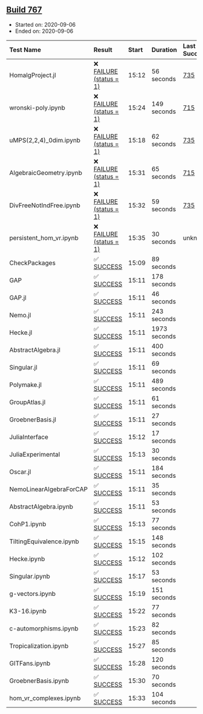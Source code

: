 ## [Build 767](https://oscarci.mathematik.uni-kl.de/job/oscar-stable/767/)

* Started on: 2020-09-06
* Ended on: 2020-09-06

| Test Name    | Result | Start | Duration | Last Success | First Failure |
|:-------------|:-------|:------|:---------|:-------------|:--------------|
| HomalgProject.jl | ❌ [FAILURE (status = 1)](https://oscarci.mathematik.uni-kl.de/job/oscar-stable/767/artifact/logs/build-767/HomalgProject.jl.log) | 15:12 | 56 seconds | [735](https://oscarci.mathematik.uni-kl.de/job/oscar-stable/735/) | [736](https://oscarci.mathematik.uni-kl.de/job/oscar-stable/736/) |
| wronski-poly.ipynb | ❌ [FAILURE (status = 1)](https://oscarci.mathematik.uni-kl.de/job/oscar-stable/767/artifact/logs/build-767/wronski-poly.ipynb.log) | 15:24 | 149 seconds | [715](https://oscarci.mathematik.uni-kl.de/job/oscar-stable/715/) | [716](https://oscarci.mathematik.uni-kl.de/job/oscar-stable/716/) |
| uMPS(2,2,4)_0dim.ipynb | ❌ [FAILURE (status = 1)](https://oscarci.mathematik.uni-kl.de/job/oscar-stable/767/artifact/logs/build-767/uMPS-2-2-4-_0dim.ipynb.log) | 15:18 | 62 seconds | [735](https://oscarci.mathematik.uni-kl.de/job/oscar-stable/735/) | [736](https://oscarci.mathematik.uni-kl.de/job/oscar-stable/736/) |
| AlgebraicGeometry.ipynb | ❌ [FAILURE (status = 1)](https://oscarci.mathematik.uni-kl.de/job/oscar-stable/767/artifact/logs/build-767/AlgebraicGeometry.ipynb.log) | 15:31 | 65 seconds | [715](https://oscarci.mathematik.uni-kl.de/job/oscar-stable/715/) | [716](https://oscarci.mathematik.uni-kl.de/job/oscar-stable/716/) |
| DivFreeNotIndFree.ipynb | ❌ [FAILURE (status = 1)](https://oscarci.mathematik.uni-kl.de/job/oscar-stable/767/artifact/logs/build-767/DivFreeNotIndFree.ipynb.log) | 15:32 | 59 seconds | [735](https://oscarci.mathematik.uni-kl.de/job/oscar-stable/735/) | [736](https://oscarci.mathematik.uni-kl.de/job/oscar-stable/736/) |
| persistent_hom_vr.ipynb | ❌ [FAILURE (status = 1)](https://oscarci.mathematik.uni-kl.de/job/oscar-stable/767/artifact/logs/build-767/persistent_hom_vr.ipynb.log) | 15:35 | 30 seconds | unknown | unknown |
| CheckPackages | ✅ [SUCCESS](https://oscarci.mathematik.uni-kl.de/job/oscar-stable/767/artifact/logs/build-767/CheckPackages.log) | 15:09 | 89 seconds |  |  |
| GAP | ✅ [SUCCESS](https://oscarci.mathematik.uni-kl.de/job/oscar-stable/767/artifact/logs/build-767/GAP.log) | 15:11 | 178 seconds |  |  |
| GAP.jl | ✅ [SUCCESS](https://oscarci.mathematik.uni-kl.de/job/oscar-stable/767/artifact/logs/build-767/GAP.jl.log) | 15:11 | 46 seconds |  |  |
| Nemo.jl | ✅ [SUCCESS](https://oscarci.mathematik.uni-kl.de/job/oscar-stable/767/artifact/logs/build-767/Nemo.jl.log) | 15:11 | 243 seconds |  |  |
| Hecke.jl | ✅ [SUCCESS](https://oscarci.mathematik.uni-kl.de/job/oscar-stable/767/artifact/logs/build-767/Hecke.jl.log) | 15:11 | 1973 seconds |  |  |
| AbstractAlgebra.jl | ✅ [SUCCESS](https://oscarci.mathematik.uni-kl.de/job/oscar-stable/767/artifact/logs/build-767/AbstractAlgebra.jl.log) | 15:11 | 400 seconds |  |  |
| Singular.jl | ✅ [SUCCESS](https://oscarci.mathematik.uni-kl.de/job/oscar-stable/767/artifact/logs/build-767/Singular.jl.log) | 15:11 | 69 seconds |  |  |
| Polymake.jl | ✅ [SUCCESS](https://oscarci.mathematik.uni-kl.de/job/oscar-stable/767/artifact/logs/build-767/Polymake.jl.log) | 15:11 | 489 seconds |  |  |
| GroupAtlas.jl | ✅ [SUCCESS](https://oscarci.mathematik.uni-kl.de/job/oscar-stable/767/artifact/logs/build-767/GroupAtlas.jl.log) | 15:11 | 61 seconds |  |  |
| GroebnerBasis.jl | ✅ [SUCCESS](https://oscarci.mathematik.uni-kl.de/job/oscar-stable/767/artifact/logs/build-767/GroebnerBasis.jl.log) | 15:11 | 27 seconds |  |  |
| JuliaInterface | ✅ [SUCCESS](https://oscarci.mathematik.uni-kl.de/job/oscar-stable/767/artifact/logs/build-767/JuliaInterface.log) | 15:12 | 17 seconds |  |  |
| JuliaExperimental | ✅ [SUCCESS](https://oscarci.mathematik.uni-kl.de/job/oscar-stable/767/artifact/logs/build-767/JuliaExperimental.log) | 15:13 | 30 seconds |  |  |
| Oscar.jl | ✅ [SUCCESS](https://oscarci.mathematik.uni-kl.de/job/oscar-stable/767/artifact/logs/build-767/Oscar.jl.log) | 15:11 | 184 seconds |  |  |
| NemoLinearAlgebraForCAP | ✅ [SUCCESS](https://oscarci.mathematik.uni-kl.de/job/oscar-stable/767/artifact/logs/build-767/NemoLinearAlgebraForCAP.log) | 15:11 | 35 seconds |  |  |
| AbstractAlgebra.ipynb | ✅ [SUCCESS](https://oscarci.mathematik.uni-kl.de/job/oscar-stable/767/artifact/logs/build-767/AbstractAlgebra.ipynb.log) | 15:11 | 53 seconds |  |  |
| CohP1.ipynb | ✅ [SUCCESS](https://oscarci.mathematik.uni-kl.de/job/oscar-stable/767/artifact/logs/build-767/CohP1.ipynb.log) | 15:13 | 77 seconds |  |  |
| TiltingEquivalence.ipynb | ✅ [SUCCESS](https://oscarci.mathematik.uni-kl.de/job/oscar-stable/767/artifact/logs/build-767/TiltingEquivalence.ipynb.log) | 15:15 | 148 seconds |  |  |
| Hecke.ipynb | ✅ [SUCCESS](https://oscarci.mathematik.uni-kl.de/job/oscar-stable/767/artifact/logs/build-767/Hecke.ipynb.log) | 15:12 | 102 seconds |  |  |
| Singular.ipynb | ✅ [SUCCESS](https://oscarci.mathematik.uni-kl.de/job/oscar-stable/767/artifact/logs/build-767/Singular.ipynb.log) | 15:17 | 53 seconds |  |  |
| g-vectors.ipynb | ✅ [SUCCESS](https://oscarci.mathematik.uni-kl.de/job/oscar-stable/767/artifact/logs/build-767/g-vectors.ipynb.log) | 15:19 | 151 seconds |  |  |
| K3-16.ipynb | ✅ [SUCCESS](https://oscarci.mathematik.uni-kl.de/job/oscar-stable/767/artifact/logs/build-767/K3-16.ipynb.log) | 15:22 | 77 seconds |  |  |
| c-automorphisms.ipynb | ✅ [SUCCESS](https://oscarci.mathematik.uni-kl.de/job/oscar-stable/767/artifact/logs/build-767/c-automorphisms.ipynb.log) | 15:23 | 82 seconds |  |  |
| Tropicalization.ipynb | ✅ [SUCCESS](https://oscarci.mathematik.uni-kl.de/job/oscar-stable/767/artifact/logs/build-767/Tropicalization.ipynb.log) | 15:27 | 85 seconds |  |  |
| GITFans.ipynb | ✅ [SUCCESS](https://oscarci.mathematik.uni-kl.de/job/oscar-stable/767/artifact/logs/build-767/GITFans.ipynb.log) | 15:28 | 120 seconds |  |  |
| GroebnerBasis.ipynb | ✅ [SUCCESS](https://oscarci.mathematik.uni-kl.de/job/oscar-stable/767/artifact/logs/build-767/GroebnerBasis.ipynb.log) | 15:30 | 70 seconds |  |  |
| hom_vr_complexes.ipynb | ✅ [SUCCESS](https://oscarci.mathematik.uni-kl.de/job/oscar-stable/767/artifact/logs/build-767/hom_vr_complexes.ipynb.log) | 15:33 | 104 seconds |  |  |
